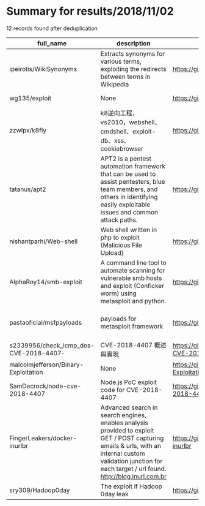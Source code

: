 
# Summary for results/2018/11/02
    
12 records found after deduplication

| full_name | description | html_url | matched_list | matched_count | pushed_at | size | stargazers_count | language | forks_count |
|----------------------------------------|---------------------------------------------------------------------------------------------------------------------------------------------------------------------------------------------------------------|-----------------------------------------------------------|---------------------------------------------|-----------------|---------------------------|--------|--------------------|------------|---------------|
| ipeirotis/WikiSynonyms | Extracts synonyms for various terms, exploiting the redirects between terms in Wikipedia | https://github.com/ipeirotis/WikiSynonyms | ['exploit'] | 1 | 2018-11-02 16:53:15+00:00 | 1915 | 9 | PHP | 2 |
| wg135/exploit | None | https://github.com/wg135/exploit | ['exploit'] | 1 | 2018-11-02 15:23:30+00:00 | 10 | 6 | Python | 2 |
| zzwlpx/k8fly | k8逆向工程，vs2010，webshell、cmdshell、exploit-db、xss、cookiebrowser | https://github.com/zzwlpx/k8fly | ['exploit'] | 1 | 2018-11-02 16:11:01+00:00 | 8789 | 27 | C# | 32 |
| tatanus/apt2 | APT2 is a pentest automation framework that can be used to assist pentesters, blue team members, and others in identifying easily exploitable issues and common attack paths. | https://github.com/tatanus/apt2 | ['exploit'] | 1 | 2018-11-02 15:39:40+00:00 | 292 | 33 | Python | 311 |
| nishantparhi/Web-shell | Web shell written in php to exploit {Malicious File Upload} | https://github.com/nishantparhi/Web-shell | ['exploit'] | 1 | 2018-11-02 06:26:27+00:00 | 9 | 0 | PHP | 2 |
| AlphaRoy14/smb-exploit | A command line tool to automate scanning for vulnerable smb hosts and exploit (Conficker worm) using metasploit and python. | https://github.com/AlphaRoy14/smb-exploit | ['exploit'] | 1 | 2018-11-02 02:49:15+00:00 | 11 | 1 | Python | 1 |
| pastaoficial/msfpayloads | payloads for metasploit framework | https://github.com/pastaoficial/msfpayloads | ['metasploit module OR metasploit payload'] | 1 | 2018-11-02 14:28:58+00:00 | 8 | 0 | Ruby | 0 |
| s2339956/check_icmp_dos-CVE-2018-4407- | CVE-2018-4407 概述與實現 | https://github.com/s2339956/check_icmp_dos-CVE-2018-4407- | ['cve-2'] | 1 | 2018-11-02 03:48:34+00:00 | 2 | 0 | Python | 1 |
| malcolmjefferson/Binary-Exploitation | None | https://github.com/malcolmjefferson/Binary-Exploitation | ['exploit'] | 1 | 2018-11-02 20:23:07+00:00 | 2 | 0 | Shell | 0 |
| SamDecrock/node-cve-2018-4407 | Node.js PoC exploit code for CVE-2018-4407 | https://github.com/SamDecrock/node-cve-2018-4407 | ['cve poc', 'cve-2', 'exploit'] | 3 | 2018-11-02 22:13:40+00:00 | 4 | 11 | JavaScript | 6 |
| FingerLeakers/docker-inurlbr | Advanced search in search engines, enables analysis provided to exploit GET / POST capturing emails & urls, with an internal custom validation junction for each target / url found. http://blog.inurl.com.br | https://github.com/FingerLeakers/docker-inurlbr | ['exploit'] | 1 | 2018-11-02 21:36:07+00:00 | 24 | 2 | Dockerfile | 13 |
| sry309/Hadoop0day | The exploit if Hadoop 0day leak | https://github.com/sry309/Hadoop0day | ['0day', 'exploit'] | 2 | 2018-11-02 12:08:50+00:00 | 2 | 1 | Python | 2 |
